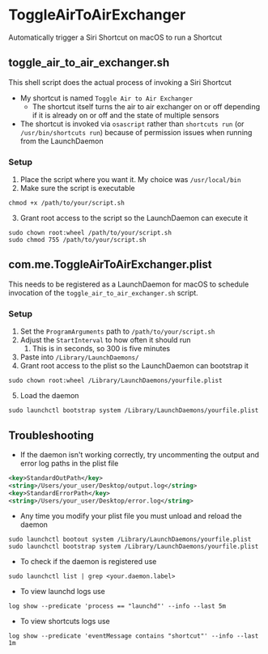 # ToggleAirToAirExchanger
Automatically trigger a Siri Shortcut on macOS to run a Shortcut

## toggle_air_to_air_exchanger.sh
This shell script does the actual process of invoking a Siri Shortcut
- My shortcut is named `Toggle Air to Air Exchanger`
  - The shortcut itself turns the air to air exchanger on or off depending if it is already on or off and the state of multiple sensors
- The shortcut is invoked via `osascript` rather than `shortcuts run` (or `/usr/bin/shortcuts run`) because of permission issues when running from the LaunchDaemon

### Setup
1. Place the script where you want it. My choice was `/usr/local/bin`
2. Make sure the script is executable
```shell
chmod +x /path/to/your/script.sh
```
3. Grant root access to the script so the LaunchDaemon can execute it
```shell
sudo chown root:wheel /path/to/your/script.sh
sudo chmod 755 /path/to/your/script.sh
```

## com.me.ToggleAirToAirExchanger.plist
This needs to be registered as a LaunchDaemon for macOS to schedule invocation of the `toggle_air_to_air_exchanger.sh` script.

### Setup
1. Set the `ProgramArguments` path to `/path/to/your/script.sh`
2. Adjust the `StartInterval` to how often it should run
    1. This is in seconds, so 300 is five minutes
3. Paste into `/Library/LaunchDaemons/`
4. Grant root access to the plist so the LaunchDaemon can bootstrap it
```shell
sudo chown root:wheel /Library/LaunchDaemons/yourfile.plist
```
5. Load the daemon
```shell
sudo launchctl bootstrap system /Library/LaunchDaemons/yourfile.plist
```

## Troubleshooting
- If the daemon isn't working correctly, try uncommenting the output and error log paths in the plist file
```xml
<key>StandardOutPath</key>
<string>/Users/your_user/Desktop/output.log</string>
<key>StandardErrorPath</key>
<string>/Users/your_user/Desktop/error.log</string>
```
- Any time you modify your plist file you must unload and reload the daemon
```shell
sudo launchctl bootout system /Library/LaunchDaemons/yourfile.plist
sudo launchctl bootstrap system /Library/LaunchDaemons/yourfile.plist
```
- To check if the daemon is registered use
```shell
sudo launchctl list | grep <your.daemon.label>
```
- To view launchd logs use
```shell
log show --predicate 'process == "launchd"' --info --last 5m
```
- To view shortcuts logs use
```shell
log show --predicate 'eventMessage contains "shortcut"' --info --last 1m
```
